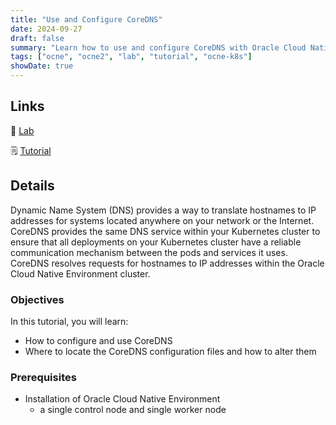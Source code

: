 ```yaml
---
title: "Use and Configure CoreDNS"
date: 2024-09-27
draft: false
summary: "Learn how to use and configure CoreDNS with Oracle Cloud Native Environment."
tags: ["ocne", "ocne2", "lab", "tutorial", "ocne-k8s"]
showDate: true
---
```


## Links

:crescent_moon: [Lab](https://luna.oracle.com/lab/bdf64a85-fef5-485e-b7f1-67cb3c5820f3)

:spiral_notepad: [Tutorial](https://docs.oracle.com/en/learn/ocne-coredns)

## Details

Dynamic Name System (DNS) provides a way to translate hostnames to IP addresses for systems located anywhere on your network or the Internet. CoreDNS provides the same DNS service within your Kubernetes cluster to ensure that all deployments on your Kubernetes cluster have a reliable communication mechanism between the pods and services it uses. CoreDNS resolves requests for hostnames to IP addresses within the Oracle Cloud Native Environment cluster.

### Objectives

In this tutorial, you will learn:

- How to configure and use CoreDNS
- Where to locate the CoreDNS configuration files and how to alter them

### Prerequisites

- Installation of Oracle Cloud Native Environment
   - a single control node and single worker node
